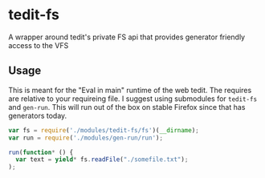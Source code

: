 tedit-fs
========

A wrapper around tedit's private FS api that provides generator friendly access to the VFS

## Usage

This is meant for the "Eval in main" runtime of the web tedit.  The requires
are relative to your requireing file.  I suggest using submodules for `tedit-fs`
and `gen-run`.  This will run out of the box on stable Firefox since that has
generators today.

```js
var fs = require('./modules/tedit-fs/fs')(__dirname);
var run = require('./modules/gen-run/run');

run(function* () {
  var text = yield* fs.readFile("./somefile.txt");
);
```
